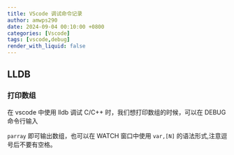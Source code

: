 ```yaml
---
title: VScode 调试命令记录
author: amwps290
date: 2024-09-04 00:10:00 +0800
categories: [Vscode]
tags: [vscode,debug]
render_with_liquid: false
---
```



## LLDB

### 打印数组

在 vscode 中使用 lldb 调试 C/C++ 时，我们想打印数组的时候，可以在 DEBUG 命令行输入 

`parray` 即可输出数组，也可以在 WATCH 窗口中使用 `var,[N]` 的语法形式,注意逗号后不要有空格。


